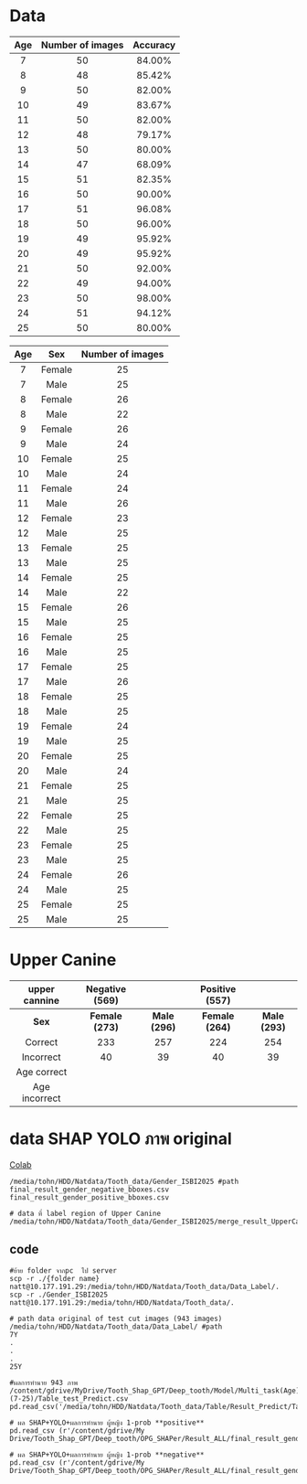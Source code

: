 # Data

|   Age   |   Number of images   |   Accuracy  |
|:-------:|:--------------------:|:-----------:|
|   7     |         50           |   84.00%    |
|   8     |         48           |   85.42%    |
|   9     |         50           |   82.00%    |
|   10    |         49           |   83.67%    |
|   11    |         50           |   82.00%    |
|   12    |         48           |   79.17%    |
|   13    |         50           |   80.00%    |
|   14    |         47           |   68.09%    |
|   15    |         51           |   82.35%    |
|   16    |         50           |   90.00%    |
|   17    |         51           |   96.08%    |
|   18    |         50           |   96.00%    |
|  19     |         49           |   95.92%    |
|  20     |         49           |   95.92%    |
|  21     |         50           |   92.00%    |
|  22     |         49           |   94.00%    |
|  23     |         50           |   98.00%    |
|  24     |         51           |   94.12%    |
|  25     |         50           |   80.00%    |

|   Age   |     Sex       |   Number of images  |
|:-------:|:-------------:|:-------------------:|
|  7      |  Female       |         25          |
|  7      |  Male         |         25          |
|  8      |  Female       |         26          |
|  8      |  Male         |         22          |
|  9      |  Female       |         26          |
|  9      |  Male         |         24          |
|  10     |  Female       |         25          |
|  10     |  Male         |         24          |
|  11     |  Female       |         24          |
|  11     |  Male         |         26          |
|  12     |  Female       |         23          |
|  12     |  Male         |         25          |
|  13     |  Female       |         25          |
|  13     |  Male         |         25          |
|  14     |  Female       |         25          |
|  14     |  Male         |         22          |
|  15     |  Female       |         26          |
|  15     |  Male         |         25          |
|  16     |  Female       |         25          |
|  16     |  Male         |         25          |
|  17     |  Female       |         25          |
|  17     |  Male         |         26          |
|  18     |  Female       |         25          |
|  18     |  Male         |         25          |
|  19     |  Female       |         24          |
|  19     |  Male         |         25          |
|  20     |  Female       |         25          |
|  20     |  Male         |         24          |
|  21     |  Female       |         25          |
|  21     |  Male         |         25          |
|  22     |  Female       |         25          |
|  22     |  Male         |         25          |
|  23     |  Female       |         25          |
|  23     |  Male         |         25          |
|  24     |  Female       |         26          |
|  24     |  Male         |         25          |+
|  25     |  Female       |         25          |
|  25     |  Male         |         25          |

# Upper Canine
| **upper cannine** | Negative (569) |              |Positive (557)  |              |
|:-----------------:|:--------------:|:------------:|:--------------:|:------------:|
| **Sex**           |**Female (273)**|**Male (296)**|**Female (264)**|**Male (293)**|
|      Correct      |       233      |     257      |       224      |     254      |
|     Incorrect     |       40       |     39       |       40       |     39       |
|    Age correct    |                |              |                |              |
|   Age incorrect   |                |              |                |              |

# data SHAP YOLO ภาพ original
[Colab](https://colab.research.google.com/drive/17xrR2P9VTEYq7zstCFRPQZudOc5VLJIT?authuser=0#scrollTo=4BvXrVng8Hpy&uniqifier=1)
```
/media/tohn/HDD/Natdata/Tooth_data/Gender_ISBI2025 #path
final_result_gender_negative_bboxes.csv
final_result_gender_positive_bboxes.csv

# data ที่ label region of Upper Canine
/media/tohn/HDD/Natdata/Tooth_data/Gender_ISBI2025/merge_result_UpperCanine_dataset.csv
```

## code
```
#ย้าย folder จากpc  ไป server
scp -r ./{folder name} natt@10.177.191.29:/media/tohn/HDD/Natdata/Tooth_data/Data_Label/.
scp -r ./Gender_ISBI2025 natt@10.177.191.29:/media/tohn/HDD/Natdata/Tooth_data/.
```

```
# path data original of test cut images (943 images)
/media/tohn/HDD/Natdata/Tooth_data/Data_Label/ #path
7Y
.
.
.
25Y
```
```
#ผลการทำนาย 943 ภาพ
/content/gdrive/MyDrive/Tooth_Shap_GPT/Deep_tooth/Model/Multi_task(Age)(7-25)/Table_test_Predict.csv
pd.read_csv('/media/tohn/HDD/Natdata/Tooth_data/Table/Result_Predict/Table_test_Predict.csv') 

# ผล SHAP+YOLO+ผลการทำนาย ผู้หญิง 1-prob **positive**
pd.read_csv (r'/content/gdrive/My Drive/Tooth_Shap_GPT/Deep_tooth/OPG_SHAPer/Result_ALL/final_result_gender_positive_bboxes.csv')

# ผล SHAP+YOLO+ผลการทำนาย ผู้หญิง 1-prob **negative**
pd.read_csv (r'/content/gdrive/My Drive/Tooth_Shap_GPT/Deep_tooth/OPG_SHAPer/Result_ALL/final_result_gender_negative_bboxes.csv')

```
